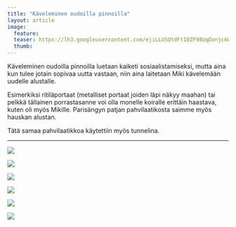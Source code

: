 ```yaml
---
title: "Käveleminen oudoilla pinnoilla"
layout: article
image:
  feature:
  teaser: https://lh3.googleusercontent.com/ejiLLUSQtdFtI0ZF98UqDxnjckW_S9NNvXx-P3ixS7I=w245
  thumb:
---
```


Käveleminen oudoilla pinnoilla luetaan kaiketi sosiaalistamiseksi, mutta aina kun tulee jotain sopivaa uutta vastaan, niin aina laitetaan Miki kävelemään uudelle alustalle.

Esimerkiksi ritiläportaat (metalliset portaat joiden läpi näkyy maahan) tai pelkkä tällainen porrastasanne voi olla monelle koiralle erittäin haastava, kuten oli myös Mikille. Parisängyn patjan pahvilaatikosta saimme myös hauskan alustan.

Tätä samaa pahvilaatikkoa käytettiin myös tunnelina.

---

[![](https://lh3.googleusercontent.com/DueoSBiRiYBZf4xdr-9DsoFgADDRoX94crD3HMUkvN4=w800)](https://lh3.googleusercontent.com/DueoSBiRiYBZf4xdr-9DsoFgADDRoX94crD3HMUkvN4=s0)

[![](https://lh3.googleusercontent.com/lcAJtvf5sZYtGS334JYy847L6GAIlHiUcjGlAAvwWV0=w800)](https://lh3.googleusercontent.com/lcAJtvf5sZYtGS334JYy847L6GAIlHiUcjGlAAvwWV0=s0)

[![](https://lh3.googleusercontent.com/iExK21utT1CbsKD72UCR0dHtHRdTV4BgdvOSNirKy5Y=w800)](https://lh3.googleusercontent.com/iExK21utT1CbsKD72UCR0dHtHRdTV4BgdvOSNirKy5Y=s0)

[![](https://lh3.googleusercontent.com/91xcIdhdRgsAGlxitocmDf_AVfE0Q20xkNdSIlGGG6M=w800)](https://lh3.googleusercontent.com/91xcIdhdRgsAGlxitocmDf_AVfE0Q20xkNdSIlGGG6M=s0)

[![](https://lh3.googleusercontent.com/B_8bMXU9O6VHqkyZKiF1_2yit4Cgd5ECTJlwL9b2kW8=w800)](https://lh3.googleusercontent.com/B_8bMXU9O6VHqkyZKiF1_2yit4Cgd5ECTJlwL9b2kW8=s0)

[![](https://lh3.googleusercontent.com/EM6_uXPdi0fHfF2qSRZTnVjq72HG8lIeLmT1FiuWpt4=w800)](https://lh3.googleusercontent.com/EM6_uXPdi0fHfF2qSRZTnVjq72HG8lIeLmT1FiuWpt4=s0)
